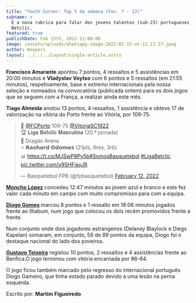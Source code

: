 ```yaml
---
title: "Youth Corner: Top 5 da semana (Fev. 7 - 13)"
subname: >
  É a nova rubrica para falar dos jovens talentos (sub-23) portugueses na Liga
  Betclic.
featured: true
publishDate: Feb 15th, 2022-11:00:00
image: /assets/uploads/whatsapp-image-2022-02-15-at-12.13.57.jpeg
author: Hoopers
layout: ../../../Layout/single-article.astro
---
```

**Francisco Amarante** apontou 7 pontos, 4 ressaltos e 5 assistências em 20:00 minutos e **Vladyslav Voytso** com 6 pontos e 5 ressaltos (em 21:55 minutos), respetivamente, base e extremo internacionais pela nossa seleção e nomeados na convocatória (publicada ontem) para os dois jogos que se seguem com a França, a realizar ainda este mês.

**Tiago Almeida** anotou 13 pontos, 4 ressaltos, 1 assistência e obteve 17 de valorização na vitória do Porto frente ao Vitória, por 109-75.

<blockquote class="twitter-tweet"><p lang="pt" dir="ltr">🏀 <a href="https://twitter.com/FCPorto?ref_src=twsrc%5Etfw">@FCPorto</a> 109-75 <a href="https://twitter.com/VitoriaSC1922?ref_src=twsrc%5Etfw">@VitoriaSC1922</a> <br>🏆 𝐋𝐢𝐠𝐚 𝐁𝐞𝐭𝐜𝐥𝐢𝐜 𝐌𝐚𝐬𝐜𝐮𝐥𝐢𝐧𝐚 (20.ª jornada)<br>📍 Dragão Arena <br>⭐ 𝗥𝗮𝘀𝗵𝗮𝗿𝗱 𝗢𝗱𝗼𝗺𝗲𝘀 (21pts, 6res, 3rb)<br>📊 <a href="https://t.co/MJSwP8Py5b">https://t.co/MJSwP8Py5b</a><a href="https://twitter.com/hashtag/SomosBasquetebol?src=hash&amp;ref_src=twsrc%5Etfw">#SomosBasquetebol</a> <a href="https://twitter.com/hashtag/LigaBetclic?src=hash&amp;ref_src=twsrc%5Etfw">#LigaBetclic</a> <a href="https://t.co/y9SHFjayJR">pic.twitter.com/y9SHFjayJR</a></p>&mdash; Basquetebol FPB (@fpbasquetebol) <a href="https://twitter.com/fpbasquetebol/status/1492587267138932746?ref_src=twsrc%5Etfw">February 12, 2022</a></blockquote> <script async src="https://platform.twitter.com/widgets.js" charset="utf-8"></script>

**<u>[Moncho López](https://twitter.com/martimfs/status/1492920251163492353?s=21)</u>** concedeu 12:47 minutos ao jovem azul e branco e este fez valer cada minuto em campo com muito compromisso para com a equipa.

**<u>[Diogo Gomes](https://twitter.com/fpbasquetebol/status/1492586503117094920?s=21)</u>** marcou 8 pontos e 1 ressalto em 18:06 minutos jogados frente ao Illiabum, num jogo que colocou os dois recém promovidos frente a frente.

Num conjunto onde dois jogadores estrangeiros (Delaney Blaylock e Diego Kapelan) somaram, em conjunto, 58 de 89 pontos da equipa, Diogo foi o destaque nacional do lado dos poveiros.

**<u>[Gustavo Teixeira](https://twitter.com/fpbasquetebol/status/1492558041325219841?s=21)</u>** registou 10 pontos, 2 ressaltos e 4 assistências frente ao Benfica.O jogo terminou com vitória encarnada por 86-64.

O jogo ficou também marcado pelo regresso do internacional português Diogo Gameiro, que tinha estado parado devido a uma lesão na perna esquerda.

Escrito por: **Martim Figueiredo**